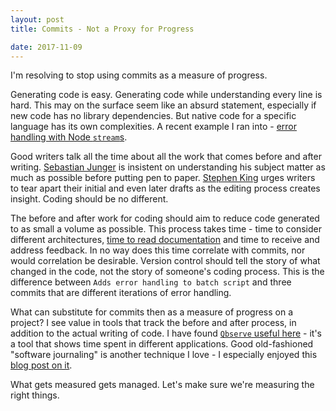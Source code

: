 ```yaml
---
layout: post
title: Commits - Not a Proxy for Progress

date: 2017-11-09
---
```


I'm resolving to stop using commits as a measure of progress.

Generating code is easy. Generating code while understanding every line is hard. This may on the surface seem like an absurd statement, especially if new code has no library dependencies. But native code for a specific language has its own complexities. A recent example I ran into - [error handling with Node `stream`s](https://stackoverflow.com/questions/21771220/error-handling-with-node-js-streams).

Good writers talk all the time about all the work that comes before and after writing. [Sebastian Junger](https://tim.blog/2016/05/22/sebastian-junger/) is insistent on understanding his subject matter as much as possible before putting pen to paper. [Stephen King](https://www.amazon.com/Writing-10th-Anniversary-Memoir-Craft/dp/1439156816) urges writers to tear apart their initial and even later drafts as the editing process creates insight. Coding should be no different.

The before and after work for coding should aim to reduce code generated to as small a volume as possible. This process takes time - time to consider different architectures, [time to read documentation](http://benbrostoff.github.io/2017/08/05/rtd/) and time to receive and address feedback. In no way does this time correlate with commits, nor would correlation be desirable. Version control should tell the story of what changed in the code, not the story of someone's coding process. This is the difference between `Adds error handling to batch script` and three commits that are different iterations of error handling.

What can substitute for commits then as a measure of progress on a project? I see value in tools that track the before and after process, in addition to the actual writing of code. I have found [`Qbserve` useful here](https://qotoqot.com/qbserve/) - it's a tool that shows time spent in different applications. Good old-fashioned "software journaling" is another technique I love - I especially enjoyed this [blog post on it](http://winterflower.github.io/2017/08/17/software-engineering-notebook/).

What gets measured gets managed. Let's make sure we're measuring the right things.
